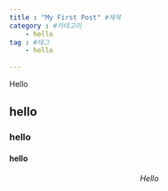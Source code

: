 ```yaml
---
title : "My First Post" #제목
category : #카테고리
    - hello
tag : #태그
    - hello
 
---
```


Hello

## hello

### hello


#### hello


$$Hello$$